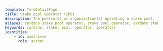 ```yaml
---
template: TermDetailPage
title: Stake pool operator (SPO)
description: The person(s) or organization(s) operating a stake pool.
aliases: cardano stake pool operator, stake pool operator, cardano stake pool operators 
keywords: cardano, stake, pool, operator, operators
identities: 
    - id: wael-ivie
      role: author
---
```


##
